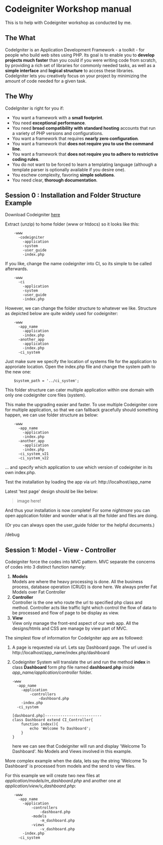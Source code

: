 Codeigniter Workshop manual
===========================

This is to help with Codeigniter workshop as conducted by me. 

The What
--------

CodeIgniter is an Application Development Framework - a toolkit - for people who build web sites using PHP. Its goal is to enable you to **develop projects much faster** than you could if you were writing code from scratch, by providing a rich set of libraries for commonly needed tasks, as well as a **simple interface** and **logical structure** to access these libraries. CodeIgniter lets you creatively focus on your project by minimizing the amount of code needed for a given task.

The Why
-------

CodeIgniter is right for you if:

- You want a framework with a **small footprint**.
- You need **exceptional performance**.
- You need **broad compatibility with standard hosting** accounts that run a variety of PHP versions and configurations.
- You want a framework that requires **nearly zero configuration**.
- You want a framework that **does not require you to use the command line**.
- You want a framework that **does not require you to adhere to restrictive coding rules**.
- You do not want to be forced to learn a templating language (although a template parser is optionally available if you desire one).
- You eschew complexity, favoring **simple solutions**.
- You need clear, **thorough documentation**.

Session 0 : Installation and Folder Structure Example
--------------------------------------------------

Download Codeigniter [here](http://codeigniter.com/download.php)

Extract (unzip) to home folder (www or htdocs) so it looks like this:

		-www
		  -codeigniter
			-application
			-system
			-user_guide
			-index.php

If you like, change the name codeigniter into CI, so its simple to be called afterwards.

		-www
		  -ci
			-application
			-system
			-user_guide
			-index.php

However, we can change the folder structure to whatever we like. Structure as depicted below are quite widely used for codeigniter:
		
		-www
		  -app_name
			-application
			-index.php
		  -another_app
			-application
			-index.php
		  -ci_system

Just make sure we specify the location of systems file for the application to approriate location. Open the index.php file and change the system path to the new one:

		$system_path = '../ci_system';

This folder structure can cater multiple application within one domain with only one codeigniter core files (system). 

This make the upgrading easier and faster. To use multiple Codeigniter core for multiple application, so that we can fallback gracefully should something happen, we can use folder structure as below:

		-www
		  -app_name
			-application
			-index.php
		  -another_app
			-application
			-index.php
		  -ci_system_v21
		  -ci_system_v22

... and specify which application to use which version of codeigniter in its own index.php.

Test the installation by loading the app via url: http://localhost/app_name

Latest 'test page' design should be like below:

> image here!

And thus your installation is now complete! For some *nightmare* you can open application folder and wonder what is all the folder and files are doing. 

(Or you can always open the user_guide folder tor the helpful documents.)

/debug

Session 1: Model - View - Controller
------------------------------------

Codeigniter force the codes into MVC pattern. MVC separate the concerns of codes into 3 distinct function namely:

1. 	**Models**   
	Models are where the heavy processing is done. All the business process, database operation (CRUD) is done here. We always prefer Fat Models over Fat Controller
2.	**Controller**   
	Controller is the one who route the url to specified php class and method. Controller acts like traffic light which control the flow of data to be processed and flow of page to be display as view.
3.	**View**   
	View only manage the front-end aspect of our web app. All the designs/htmls and CSS are manage by view part of MVC.

The simplest flow of information for CodeIgniter app are as followed:

1.	A page is requested via url. Lets say Dashboard page. The url used is http://localhost/app_name/index.php/dashboard
2.	Codeigniter System will translate the uri and run the method **index** in class **Dashboard** form php file named **dashboard.php** inside *app_name/application/controller* folder.

		-www
		  -app_name
			-application
				-controllers
					-dashboard.php
			-index.php
		  -ci_system

		[dashboard.php]--------------------------
		class Dashboard extend CI_Controller{	
			function index(){
				echo 'Welcome To Dashboard';
			}
		} 

	here we can see that Codeigniter will run and display 'Welcome To Dashboard'. No Models and Views involved in this example.

More complex example when the data, lets say the string 'Welcome To Dashboard' is processed from models and the send to view files.

For this example we will create two new files at *application/models/m_dashboard.php* and another one at *application/view/v_dashboard.php*:

		-www
		  -app_name
			-application
				-controllers
					-dashboard.php
				-models
					-m_dashboard.php
				-views
					-v_dashboard.php
			-index.php
		  -ci_system